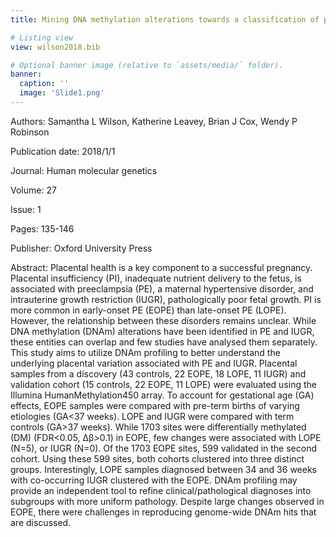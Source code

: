 ```yaml
---
title: Mining DNA methylation alterations towards a classification of placental pathologies

# Listing view
view: wilson2018.bib

# Optional banner image (relative to `assets/media/` folder).
banner:
  caption: ''
  image: 'Slide1.png'
---
```


Authors: Samantha L Wilson, Katherine Leavey, Brian J Cox, Wendy P Robinson

Publication date: 2018/1/1

Journal: Human molecular genetics

Volume: 27

Issue: 1

Pages: 135-146

Publisher: Oxford University Press

Abstract: Placental health is a key component to a successful pregnancy. Placental insufficiency (PI), inadequate nutrient delivery to the fetus, is associated with preeclampsia (PE), a maternal hypertensive disorder, and intrauterine growth restriction (IUGR), pathologically poor fetal growth. PI is more common in early-onset PE (EOPE) than late-onset PE (LOPE). However, the relationship between these disorders remains unclear. While DNA methylation (DNAm) alterations have been identified in PE and IUGR, these entities can overlap and few studies have analysed them separately. This study aims to utilize DNAm profiling to better understand the underlying placental variation associated with PE and IUGR. Placental samples from a discovery (43 controls, 22 EOPE, 18 LOPE, 11 IUGR) and validation cohort (15 controls, 22 EOPE, 11 LOPE) were evaluated using the Illumina HumanMethylation450 array. To account for gestational age (GA) effects, EOPE samples were compared with pre-term births of varying etiologies (GA<37 weeks). LOPE and IUGR were compared with term controls (GA>37 weeks). While 1703 sites were differentially methylated (DM) (FDR<0.05, Δβ>0.1) in EOPE, few changes were associated with LOPE (N=5), or IUGR (N=0). Of the 1703 EOPE sites, 599 validated in the second cohort. Using these 599 sites, both cohorts clustered into three distinct groups. Interestingly, LOPE samples diagnosed between 34 and 36 weeks with co-occurring IUGR clustered with the EOPE. DNAm profiling may provide an independent tool to refine clinical/pathological diagnoses into subgroups with more uniform pathology. Despite large changes observed in EOPE, there were challenges in reproducing genome-wide DNAm hits that are discussed.